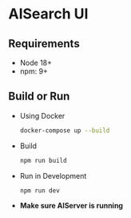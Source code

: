 # AISearch UI

## Requirements

- Node 18+
- npm: 9+

## Build or Run

- Using Docker
  
  ```bash
  docker-compose up --build
  ```

- Build

    ```bash
    npm run build
    ```

- Run in Development

    ```bash
    npm run dev
    ```

- **Make sure AIServer is running**
